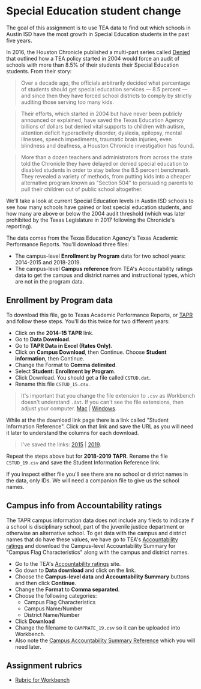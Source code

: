 # Special Education student change

The goal of this assignment is to use TEA data to find out which schools in Austin ISD have the most growth in Special Education students in the past five years.

In 2016, the Houston Chronicle published a multi-part series called [Denied](https://www.houstonchronicle.com/denied/1/) that outlined how a TEA policy started in 2004 would force an audit of schools with more than 8.5% of their students their Special Education students. From their story:

> Over a decade ago, the officials arbitrarily decided what percentage of students should get special education services — 8.5 percent — and since then they have forced school districts to comply by strictly auditing those serving too many kids.

> Their efforts, which started in 2004 but have never been publicly announced or explained, have saved the Texas Education Agency billions of dollars but denied vital supports to children with autism, attention deficit hyperactivity disorder, dyslexia, epilepsy, mental illnesses, speech impediments, traumatic brain injuries, even blindness and deafness, a Houston Chronicle investigation has found.

> More than a dozen teachers and administrators from across the state told the Chronicle they have delayed or denied special education to disabled students in order to stay below the 8.5 percent benchmark. They revealed a variety of methods, from putting kids into a cheaper alternative program known as "Section 504" to persuading parents to pull their children out of public school altogether.

We'll take a look at current Special Education levels in Austin ISD schools to see how many schools have gained or lost special education students, and how many are above or below the 2004 audit threshold (which was later prohibited by the Texas Legislature in 2017 following the Chronicle's reporting).

The data comes from the Texas Education Agency's Texas Academic Performance Reports. You'll download three files:

- The campus-level **Enrollment by Program** data for two school years: 2014-2015 and 2018-2019.
- The campus-level **Campus reference** from TEA's Accountability ratings data to  get the campus and district names and instructional types, which are not in the program data.

## Enrollment by Program data

To download this file, go to Texas Academic Performance Reports, or [TAPR](https://tea.texas.gov/perfreport/tapr/index.html) and follow these steps. You'll do this twice for two different years:

- Click on the **2014–15 TAPR** link.
- Go to **Data Download**.
- Go to **TAPR Data in Excel (Rates Only)**.
- Click on **Campus Download**, then Continue.
  Choose **Student information**, then Continue.
- Change the Format to **Comma delimited**.
- Select **Student: Enrollment by Program**.
- Click Download. You should get a file called `CSTUD.dat`.
- Rename this file `CSTUD_15.csv`.

> It's important that you change the file extension to `.csv` as Workbench doesn't understand `.dat`. If you can't see the file extensions, then adjust your computer. [Mac](https://support.apple.com/guide/mac-help/show-or-hide-filename-extensions-on-mac-mchlp2304/mac) | [Windows](https://www.thewindowsclub.com/show-file-extensions-in-windows).

While at the the download link page there is a link called "Student Information Reference". Click on that link and save the URL as you will need it later to understand the columns for each download.

> I've saved the links: [2015](https://rptsvr1.tea.texas.gov/perfreport/tapr/2015/xplore/cstud.html) | [2019](https://rptsvr1.tea.texas.gov/perfreport/tapr/2019/xplore/cstud.html).

Repeat the steps above but for  **2018-2019 TAPR**. Rename the file `CSTUD_19.csv` and save the Student Information Reference link.

If you inspect either file you'll see there are no school or district names in the data, only IDs. We will need a companion file to give us the school names.

## Campus info from Accountability ratings

The TAPR campus information data does not include any fileds to indicate if a school is disciplinary school, part of the juvenile justice department or otherwise an alternative school. To get data with the campus and district names that do have these values, we have go to TEA's [Accountability ratings](https://rptsvr1.tea.texas.gov/perfreport/account/2019/download.html) and download the Campus-level Accountability Summary for "Campus Flag Characteristics" along with the campus and district names.

- Go to the TEA's [Accountability ratings](https://tea.texas.gov/Student_Testing_and_Accountability/Accountability/State_Accountability/Performance_Reporting/2019_Accountability_Rating_System) site.
- Go down to **Data download** and click on the link.
- Choose the **Campus-level data** and **Accountability Summary** buttons and then click **Continue**.
- Change the **Format** to **Comma separated**.
- Choose the following categories:
  - Campus Flag Characteristics
  - Campus Name/Number
  - District Name/Number
- Click **Download**
- Change the filename to `CAMPRATE_19.csv` so it can be uploaded into Workbench.
- Also note the [Campus Accountability Summary Reference](https://rptsvr1.tea.texas.gov/perfreport/account/2019/download/camprate.html) which you will need later.

## Assignment rubrics

- [Rubric for Workbench](rubric-wb.md)
